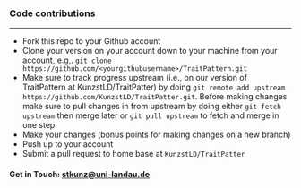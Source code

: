 ### Code contributions
---

- Fork this repo to your Github account
- Clone your version on your account down to your machine from your account, 
  e.g,. `git clone
  https://github.com/<yourgithubusername>/TraitPattern.git`
- Make sure to track progress upstream (i.e., on our version of TraitPattern at KunzstLD/TraitPatter) by doing 
  `git remote add upstream https://github.com/KunzstLD/TraitPatter.git`. 
  Before making changes make sure to pull changes in from upstream by doing either `git fetch upstream` 
  then merge later or `git pull upstream` to fetch and merge in one step
- Make your changes (bonus points for making changes on a new branch)
- Push up to your account
- Submit a pull request to home base at `KunzstLD/TraitPatter`

#### Get in Touch: stkunz@uni-landau.de